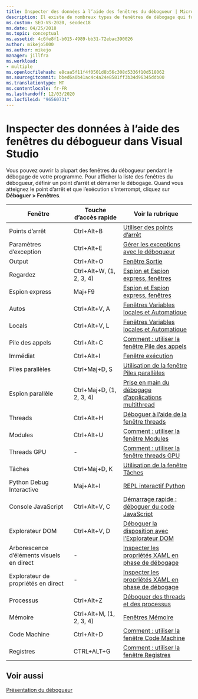 ```yaml
---
title: Inspecter des données à l’aide des fenêtres du débogueur | Microsoft Docs
description: Il existe de nombreux types de fenêtres de débogage qui fournissent des informations. Cet article fournit une liste des types. Pour chaque lien, vous pouvez accéder à des informations supplémentaires.
ms.custom: SEO-VS-2020, seodec18
ms.date: 04/25/2018
ms.topic: conceptual
ms.assetid: 4c6fe8f1-b015-4989-bb31-72ebac390026
author: mikejo5000
ms.author: mikejo
manager: jillfra
ms.workload:
- multiple
ms.openlocfilehash: e8caa5f11f4f0501d8b56c308d5336f10d518062
ms.sourcegitcommit: bbed6a0b41ac4c4a24e8581ff3b34d96345ddb00
ms.translationtype: MT
ms.contentlocale: fr-FR
ms.lasthandoff: 12/03/2020
ms.locfileid: "96560731"
---
```

# <a name="inspect-data-using-debugger-windows-in-visual-studio"></a>Inspecter des données à l’aide des fenêtres du débogueur dans Visual Studio

Vous pouvez ouvrir la plupart des fenêtres du débogueur pendant le débogage de votre programme. Pour afficher la liste des fenêtres du débogueur, définir un point d’arrêt et démarrer le débogage. Quand vous atteignez le point d’arrêt et que l’exécution s’interrompt, cliquez sur **Déboguer > Fenêtres**.

|Fenêtre|Touche d’accès rapide|Voir la rubrique|
|-|-|-|
|Points d’arrêt|Ctrl+Alt+B|[Utiliser des points d’arrêt](../debugger/using-breakpoints.md)|
|Paramètres d’exception|Ctrl+Alt+E|[Gérer les exceptions avec le débogueur](../debugger/managing-exceptions-with-the-debugger.md)|
|Output|Ctrl+Alt+O|[Fenêtre Sortie](../ide/reference/output-window.md)|
|Regardez|Ctrl+Alt+W, (1, 2, 3, 4)|[Espion et Espion express, fenêtres](../debugger/watch-and-quickwatch-windows.md)|
|Espion express|Maj+F9|[Espion et Espion express, fenêtres](../debugger/watch-and-quickwatch-windows.md)|
|Autos|Ctrl+Alt+V, A|[Fenêtres Variables locales et Automatique](../debugger/autos-and-locals-windows.md)|
|Locals|Ctrl+Alt+V, L|[Fenêtres Variables locales et Automatique](../debugger/autos-and-locals-windows.md)|
|Pile des appels|Ctrl+Alt+C|[Comment : utiliser la fenêtre Pile des appels](../debugger/how-to-use-the-call-stack-window.md)|
|Immédiat|Ctrl+Alt+I|[Fenêtre exécution](../ide/reference/immediate-window.md)|
|Piles parallèles|Ctrl+Maj+D, S|[Utilisation de la fenêtre Piles parallèles](../debugger/using-the-parallel-stacks-window.md)|
|Espion parallèle|Ctrl+Maj+D, (1, 2, 3, 4)|[Prise en main du débogage d’applications multithread](../debugger/get-started-debugging-multithreaded-apps.md)|
|Threads|Ctrl+Alt+H|[Déboguer à l’aide de la fenêtre threads](../debugger/how-to-use-the-threads-window.md)|
|Modules|Ctrl+Alt+U|[Comment : utiliser la fenêtre Modules](../debugger/how-to-use-the-modules-window.md)|
|Threads GPU|-|[Comment : utiliser la fenêtre threads GPU](../debugger/how-to-use-the-gpu-threads-window.md)|
|Tâches|Ctrl+Maj+D, K|[Utilisation de la fenêtre Tâches](../debugger/using-the-tasks-window.md)|
|Python Debug Interactive|Maj+Alt+I|[REPL interactif Python](../python/python-interactive-repl-in-visual-studio.md)|
|Console JavaScript|Ctrl+Alt+V, C|[Démarrage rapide : déboguer du code JavaScript](../debugger/quickstart-debug-javascript-using-the-console.md)|
|Explorateur DOM|Ctrl+Alt+V, D|[Déboguer la disposition avec l’Explorateur DOM](quickstart-debug-html-and-css.md)|
|Arborescence d’éléments visuels en direct|-|[Inspecter les propriétés XAML en phase de débogage](../xaml-tools/inspect-xaml-properties-while-debugging.md)|
|Explorateur de propriétés en direct|-|[Inspecter les propriétés XAML en phase de débogage](../xaml-tools/inspect-xaml-properties-while-debugging.md)|
|Processus|Ctrl+Alt+Z|[Déboguer des threads et des processus](../debugger/debug-threads-and-processes.md)|
|Mémoire|Ctrl+Alt+M, (1, 2, 3, 4)|[Fenêtres Mémoire](../debugger/memory-windows.md)|
|Code Machine|Ctrl+Alt+D|[Comment : utiliser la fenêtre Code Machine](../debugger/how-to-use-the-disassembly-window.md)|
|Registres|CTRL+ALT+G|[Comment : utiliser la fenêtre Registres](../debugger/how-to-use-the-registers-window.md)|

## <a name="see-also"></a>Voir aussi

[Présentation du débogueur](../debugger/debugger-feature-tour.md)